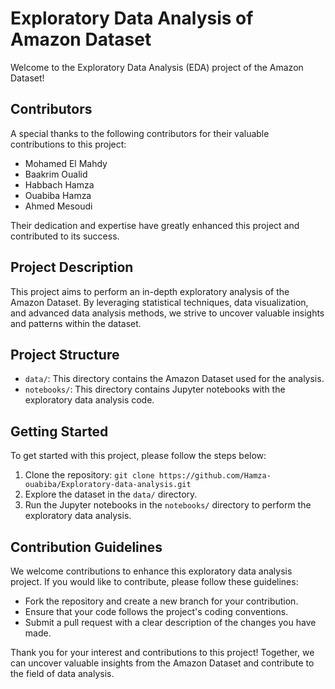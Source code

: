 <h1>Exploratory Data Analysis of Amazon Dataset</h1>

<p>Welcome to the Exploratory Data Analysis (EDA) project of the Amazon Dataset!</p>

<h2>Contributors</h2>
<p>A special thanks to the following contributors for their valuable contributions to this project:</p>
<ul>
  <li>Mohamed El Mahdy</li>
  <li>Baakrim Oualid</li>
  <li>Habbach Hamza</li>
  <li>Ouabiba Hamza</li>
  <li>Ahmed Mesoudi</li>
</ul>
<p>Their dedication and expertise have greatly enhanced this project and contributed to its success.</p>

<h2>Project Description</h2>
<p>This project aims to perform an in-depth exploratory analysis of the Amazon Dataset. By leveraging statistical techniques, data visualization, and advanced data analysis methods, we strive to uncover valuable insights and patterns within the dataset.</p>

<h2>Project Structure</h2>
<ul>
  <li><code>data/</code>: This directory contains the Amazon Dataset used for the analysis.</li>
  <li><code>notebooks/</code>: This directory contains Jupyter notebooks with the exploratory data analysis code.</li>
</ul>

<h2>Getting Started</h2>
<p>To get started with this project, please follow the steps below:</p>
<ol>
  <li>Clone the repository: <code>git clone https://github.com/Hamza-ouabiba/Exploratory-data-analysis.git</code></li>
  <li>Explore the dataset in the <code>data/</code> directory.</li>
  <li>Run the Jupyter notebooks in the <code>notebooks/</code> directory to perform the exploratory data analysis.</li>
</ol>

<h2>Contribution Guidelines</h2>
<p>We welcome contributions to enhance this exploratory data analysis project. If you would like to contribute, please follow these guidelines:</p>
<ul>
  <li>Fork the repository and create a new branch for your contribution.</li>
  <li>Ensure that your code follows the project's coding conventions.</li>
  <li>Submit a pull request with a clear description of the changes you have made.</li>
</ul>

<p>Thank you for your interest and contributions to this project! Together, we can uncover valuable insights from the Amazon Dataset and contribute to the field of data analysis.</p>
